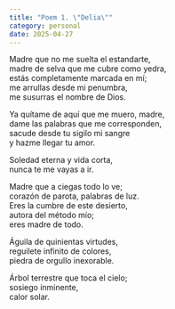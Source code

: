 ```yaml
---
title: "Poem 1. \"Delia\""
category: personal 
date: 2025-04-27
---
```


Madre que no me suelta el estandarte,\
madre de selva que me cubre como yedra,\
estás completamente marcada en mí;\
me arrullas desde mi penumbra,\
me susurras el nombre de Dios.

Ya quítame de aquí que me muero, madre,\
dame las palabras que me corresponden,\
sacude desde tu sigilo mi sangre\
y hazme llegar tu amor.

Soledad eterna y vida corta,\
nunca te me vayas a ir.

Madre que a ciegas todo lo ve;\
corazón de parota, palabras de luz.\
Eres la cumbre de este desierto,\
autora del método mío;\
eres madre de todo.

Águila de quinientas virtudes,\
reguilete infinito de colores,\
piedra de orgullo inexorable.

Árbol terrestre que toca el cielo;\
sosiego inminente,\
calor solar.

